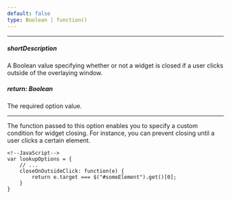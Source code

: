 ```yaml
---
default: false
type: Boolean | function()
---
```

---
##### shortDescription
A Boolean value specifying whether or not a widget is closed if a user clicks outside of the overlaying window.

##### return: Boolean
The required option value.

---
The function passed to this option enables you to specify a custom condition for widget closing. For instance, you can prevent closing until a user clicks a certain element.

    <!--JavaScript-->
    var lookupOptions = {
        // ...
        closeOnOutsideClick: function(e) {
            return e.target === $("#someElement").get()[0];
        }
    }